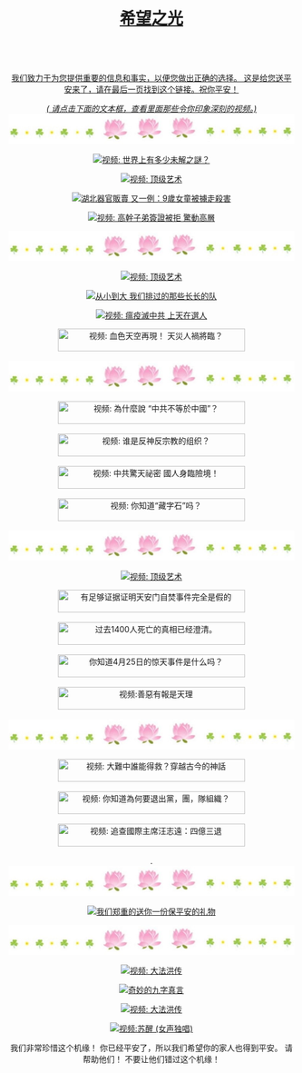 <a id="user-content-1" class="anchor" aria-hidden="true" href="#1">
<a name="1" id="1" target="_blank"></a> <span id="1"></span>
<a name="2" id="2" target="_blank"></a> <span id="2"></span>
<a name="3" id="3" target="_blank"></a> <span id="3"></span>
<a name="4" id="4" target="_blank"></a> <span id="4"></span>
<a name="5" id="5" target="_blank"></a> <span id="5"></span>
<a name="6" id="6" target="_blank"></a> <span id="6"></span>
<a name="7" id="7" target="_blank"></a> <span id="7"></span>
<a id="user-content-1" href="#1">
<div align="center" colour="yellow" >
<h1><p><strong> 希望之光 </strong></p></h1><br>
<br>  
<p> 我们致力于为您提供重要的信息和事实，以便您做出正确的选择。 这是给您送平安来了，请在最后一页找到这个链接。祝你平安！</p>
  <i> ( 请点击下面的文本框，查看里面那些令你印象深刻的视频。) </i>
<img src="/anh/haha.jpg"><br>
  
<p><a href="https://gitlab.com/averyl9999/endccp/-/raw/main/vd1.mp4 " target=_blank><img width="330" height="40" src="https://img.shields.io/badge/视频: 世界上有多少未解之謎？-009fcc?logoWidth=1" title="视频: 世界上有多少未解之謎？" alt="视频: 世界上有多少未解之謎？"></a></p>
<p><a href="https://gitlab.com/cionana88/celestial1/-/raw/main/shenyun1.mp4" target=_blank><img width="330" height="40" src="https://img.shields.io/badge/视频: 顶级艺术 -009fcc?logoWidth=1" title="视频: 顶级艺术" alt="视频:  顶级艺术"></a></p>  
<p><a href="https://gitlab.com/Hiontty/celestial2/-/raw/main/vd3.mp4" target=_blank><img width="350" height="50" src="https://img.shields.io/badge/ 湖北器官販賣 又一例：9歲女童被擄走殺害  -009fcc?logoWidth=1" title=" 湖北器官販賣 又一例：9歲女童被擄走殺害" alt="  湖北器官販賣 又一例：9歲女童被擄走殺害 "></a></p>  
<p><a href="https://gitlab.com/Ziontty6/celestial3/-/raw/main/vd4.mp4 " target=_blank><img width="330" height="40" src="https://img.shields.io/badge/视频: 高幹子弟簽證被拒 驚動高層-009fcc?logoWidth=1" title="视频: 高幹子弟簽證被拒 驚動高層" alt="视频: 高幹子弟簽證被拒 驚動高層"></a></p>
  
<img src="/anh/haha.jpg"><br>
  
<p><a href="https://gitlab.com/Retty99/celestial4/-/raw/main/shenyun2.mp4" target=_blank><img width="330" height="40" src="https://img.shields.io/badge/视频: 顶级艺术 -009fcc?logoWidth=1" title="视频: 顶级艺术" alt="视频:  顶级艺术"></a></p> 
<p><a href="https://gitlab.com/Ava88/celestial5/-/raw/main/vd7.mp4" target=_blank><img width="330" height="40" src="https://img.shields.io/badge/ 从小到大 我们排过的那些长长的队-009fcc?logoWidth=1" title=" 从小到大 我们排过的那些长长的队" alt=" 从小到大 我们排过的那些长长的队"></a></p>
<p><a href="https://gitlab.com/lalaland88/celestial6/-/raw/main/d6.mp4 " target=_blank><img width="330" height="40" src="https://img.shields.io/badge/视频: 瘟疫滅中共 上天在選人-009fcc?logoWidth=1" title="视频: 瘟疫滅中共 上天在選人" alt="视频: 瘟疫滅中共 上天在選人 "></a></p>
<p><a href="https://gitlab.com/Bionolist/celestial7/-/raw/main/vd5.mp4 " target=_blank><img width="330" height="40" src="https://img.shields.io/badge/视频: 血色天空再現！ 天災人禍將臨？  -009fcc?logoWidth=1" title="视频: 血色天空再現！ 天災人禍將臨？ "></a></p>
  
<img src="/anh/haha.jpg"><br> 
  
<p><a href="https://gitlab.com/setty33/celestial8/-/raw/main/vd8.mp4" target=_blank><img width="330" height="40" src="https://img.shields.io/badge/视频: 為什麼說 “中共不等於中國”？ -009fcc?logoWidth=1" title="视频: 為什麼說 “中共不等於中國”？ "></a></p>  
<p><a href="https://gitlab.com/Getter88/celestial9/-/raw/main/vd9.MP4 " target=_blank><img width="330" height="40" src="https://img.shields.io/badge/视频:  谁是反神反宗教的组织？ -009fcc?logoWidth=1" title="视频:  谁是反神反宗教的组织？ "></a></p>  
<p><a href="https://gitlab.com/sophia888/celestial10/-/raw/main/vd10.mp4 " target=_blank><img width="330" height="40" src="https://img.shields.io/badge/视频:  中共驚天祕密 國人身臨險境！ -009fcc?logoWidth=1" title="视频:  中共驚天祕密 國人身臨險境！ "></a></p>  
<p><a href="https://gitlab.com/Serryl/celestial11/-/raw/main/vd14.mp4 " target=_blank><img width="330" height="40" src="https://img.shields.io/badge/视频: 你知道“藏字石”吗？-009fcc?logoWidth=1" title="视频:  你知道“藏字石”吗？ "></a></p>
  
<img src="/anh/haha.jpg"><br>
  
<p><a href="https://gitlab.com/Cherrylyn/celestial12/-/raw/main/shenyun4.mp4 " target=_blank><img width="330" height="40" src="https://img.shields.io/badge/视频: 顶级艺术 -009fcc?logoWidth=1" title="视频: 顶级艺术" alt="视频:  顶级艺术"></a></p>   
<p><a href="https://gitlab.com/Anonana/sounty/-/raw/main/vd12.mp4 " target=_blank><img width="330" height="40" src="https://img.shields.io/badge/ 有足够证据证明天安门自焚事件完全是假的 -009fcc?logoWidth=1" title=" 有足够证据证明天安门自焚事件完全是假的 "></a></p>  
<p><a href="https://gitlab.com/Hittyl/vounty/-/raw/main/tc1400.mp4" target=_blank><img width="330" height="40" src="https://img.shields.io/badge/ 过去1400人死亡的真相已经澄清。 -009fcc?logoWidth=1" title=" 过去1400人死亡的真相已经澄清。"></a></p>  
<p><a href="https://gitlab.com/Gunbby55/xennty/-/raw/main/sukien254.mp4  " target=_blank><img width="330" height="40" src="https://img.shields.io/badge/ 你知道4月25日的惊天事件是什么吗？ -009fcc?logoWidth=1" title=" 你知道4月25日的惊天事件是什么吗？"></a></p>  
<p><a href="https://gitlab.com/Cerryl66/drive/-/raw/main/vd13.mp4  " target=_blank><img width="330" height="40" src="https://img.shields.io/badge/视频:  善惡有報是天理-009fcc?logoWidth=1" title="视频:善惡有報是天理 "></a></p> 
  
<img src="/anh/haha.jpg"><br>

<p><a href="https://gitlab.com/Retinol67/hopely/-/raw/main/va1.MP4" target=_blank><img width="330" height="40" src="https://img.shields.io/badge/视频: 大難中誰能得救？穿越古今的神話  -009fcc?logoWidth=1" title="视频: 大難中誰能得救？穿越古今的神話 "></a></p>  
<p><a href="https://gitlab.com/Viviannanty/viananana/-/raw/main/va2.mp4 " target=_blank><img width="330" height="40" src="https://img.shields.io/badge/视频: 你知道為何要退出黨，團，隊組織？   -009fcc?logoWidth=1" title="视频: 你知道為何要退出黨，團，隊組織？ "></a></p>     
<p><a href="https://gitlab.com/Sretyl/sretyl/-/raw/main/t2.mp4" target=_blank><img width="330" height="40" src="https://img.shields.io/badge/视频: 追查國際主席汪志遠：四億三退 -009fcc?logoWidth=1" title="视频: 追查國際主席汪志遠：四億三退"></a></p> 
.
<img src="/anh/haha.jpg"><br>
  
<p><a href="http://bighopes.info/ " target=_blank><img width="330" height="40" src="https://img.shields.io/badge/我们郑重的送你一份保平安的礼物-yellow?logoWidth=1" title="我们郑重的送你一份保平安的礼物" alt="我们郑重的送你一份保平安的礼物"></a></p>  


<img src="/anh/haha.jpg"><br>
   
<p><a href="https://gitlab.com/chanthat1/tellyou/-/raw/main/dp1.mp4" target=_blank><img width="330" height="40" src="https://img.shields.io/badge/视频:大法洪传 -009fcc?logoWidth=1" title="视频: 大法洪传" alt="视频: 大法洪传"></a></p>
<p><a href="https://gitlab.com/cece88/cecerty/-/raw/main/9chuchanngon.mp4 " target=_blank><img width="330" height="40" src="https://img.shields.io/badge/奇妙的九字真言-009fc?logoWidth=1" title=" 奇妙的九字真言 " alt="奇妙的九字真言 "></a></p>  
<p><a href="https://gitlab.com/aqqua33/verra/-/raw/main/dp4.mp4 " target=_blank><img width="330" height="40" src="https://img.shields.io/badge/视频:大法洪传 -009fcc?logoWidth=1" title="视频: 大法洪传" alt="视频: 大法洪传"></a></p>  
<p><a href="https://gitlab.com/mylam22/xiwang/-/raw/main/gt1.mp4" target=_blank><img width="330" height="40" src="https://img.shields.io/badge/视频:苏醒 (女声独唱) -009fcc?logoWidth=1" title="视频:苏醒 (女声独唱) " alt="视频:苏醒 (女声独唱) "></a></p>  
  
<p>我们非常珍惜这个机缘！ 你已经平安了，所以我们希望你的家人也得到平安。 请帮助他们！ 不要让他们错过这个机缘！ </p>

